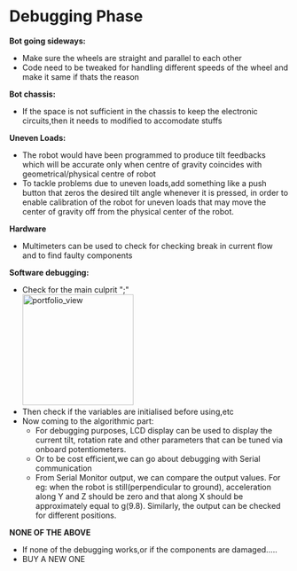 # Debugging Phase
**Bot going sideways:**
   - Make sure the wheels are straight and parallel to each other
   - Code need to be tweaked for handling different speeds of the wheel and make it same if thats the reason
   
**Bot chassis:**
   - If the space is not sufficient in the chassis to keep the electronic circuits,then it needs to modified to accomodate stuffs
   
**Uneven Loads:**
   - The robot would have been programmed to produce tilt feedbacks which will be accurate only when centre
   of gravity coincides with geometrical/physical centre of robot
   - To tackle problems due to uneven loads,add something like a push button that zeros the desired tilt angle whenever it is pressed, 
   in order to enable calibration of the robot for uneven loads that may move the center of gravity off from the physical
   center of the robot.
   
**Hardware**
   - Multimeters can be used to check for checking break in current flow and to find faulty components
   
**Software debugging:**
   - Check for the main culprit ";" \
    <img width="200" alt="portfolio_view" src="https://i.pinimg.com/originals/2b/87/17/2b8717e385f04061c8b6b78cd4c663c7.png">
   - Then check if the variables are initialised before using,etc
   - Now coming to the algorithmic part:
      - For debugging purposes, LCD display can be used to display the current tilt, rotation rate and other parameters that can be tuned via onboard potentiometers.
      - Or to be cost efficient,we can go about debugging with Serial communication
      - From Serial Monitor output, we can compare the output values. For eg: when the robot is still(perpendicular to ground), acceleration along Y and Z should be zero and that along X should be approximately equal to g(9.8). Similarly, the output can be checked for different positions.
      
**NONE OF THE ABOVE**
   - If none of the debugging works,or if the components are damaged.....
   - BUY A NEW ONE
